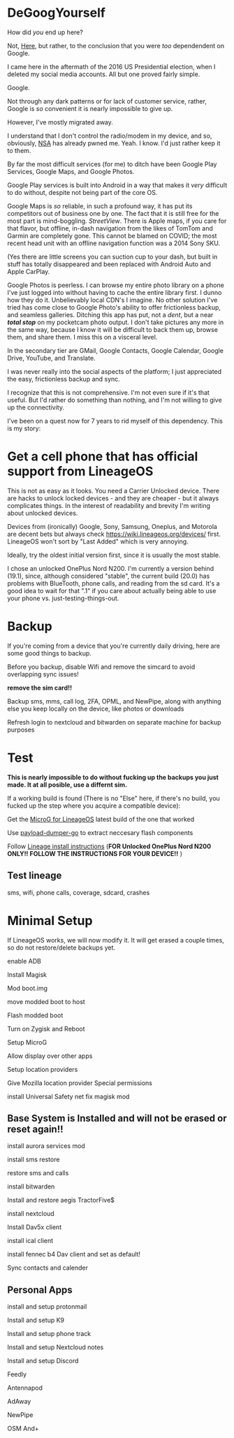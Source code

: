 # DeGoogYourself
How did *you* end up here?

Not, [Here](github.com), but rather, to the conclusion that you were *too* dependendent on Google.

I came here in the aftermath of the 2016 US Presidential election, when I deleted my social media accounts.  All but one proved fairly simple.

Google.

Not through any dark patterns or for lack of customer service, rather, Google is *so* convenient it is nearly impossible to give up.

However, I've mostly migrated away.

I understand that I don't control the radio/modem in my device, and so, obviously, [NSA](https://github.com/nationalsecurityagency) has already pwned me.  Yeah. I know.  I'd just rather keep it to them.

By far the most difficult services (for me) to ditch have been Google Play Services, Google Maps, and Google Photos.

Google Play services is built into Android in a way that makes it *very* difficult to do without, despite not being part of the core OS.

Google Maps is *so* reliable, in such a profound way, it has put its competitors out of business one by one.  The fact that it is still free for the most part is mind-boggling.  *StreetView*. There is Apple maps, if you care for that flavor, but offline, in-dash navigation from the likes of TomTom and Garmin are completely gone.  This cannot be blamed on COVID; the most recent head unit with an offline navigation function was a 2014 Sony SKU.

(Yes there are little screens you can suction cup to your dash, but built in stuff has totally disappeared and been replaced with Android Auto and Apple CarPlay.

Google Photos is peerless.  I can browse my entire photo library on a phone I've just logged into without having to cache the entire library first.  I dunno how they do it.  Unbelievably local CDN's I imagine.  No other solution I've tried has come close to Google Photo's ability to offer frictionless backup, and seamless galleries. Ditching this app has put, not a *dent*, but a near ***total stop*** on my pocketcam photo output.  I don't take pictures any more in the same way, because I know it will be difficult to back them up, browse them, and share them.  I miss this on a visceral level.

In the secondary tier are GMail, Google Contacts, Google Calendar, Google Drive, YouTube, and Translate.

I was never really into the social aspects of the platform; I just appreciated the easy, frictionless backup and sync.

I recognize that this is not comprehensive. I'm not even sure if it's that useful.  But I'd rather do something than nothing, and I'm not willing to give up the connectivity.

I've been on a quest now for 7 years to rid myself of this dependency. This is my story:

# Get a cell phone that has official support from LineageOS

This is not as easy as it looks.  You need a Carrier Unlocked device. There are hacks to unlock locked devices - and they are cheaper - but it always complicates things.  In the interest of readability and brevity I'm writing about unlocked devices.

Devices from (ironically) Google, Sony, Samsung, Oneplus, and Motorola are decent bets but always check https://wiki.lineageos.org/devices/ first. LineageOS won't sort by "Last Added" which is very annoying.

Ideally, try the oldest initial version first, since it is usually the most stable.

I chose an unlocked OnePlus Nord N200.  I'm currently a version behind (19.1), since, although considered "stable", the current build (20.0) has problems with BlueTooth, phone calls, and reading from the sd card. It's a good idea to wait for that ".1" if you care about actually being able to use your phone vs. just-testing-things-out.

# Backup
If you're coming from a device that you're currently daily driving, here are some good things to backup.

Before you backup, disable Wifi and remove the simcard to avoid overlapping sync issues!

**remove the sim card!!**

Backup sms, mms, call log, 2FA, OPML, and NewPipe, along with anything else you keep locally on the device, like photos or downloads

Refresh login to nextcloud and bitwarden on separate machine for backup purposes

# Test

**This is nearly impossible to do without fucking up the backups you just made.  It at all posible, use a differnt sim.**

If a working build is found (There is no "Else" here, if there's no build, you fucked up the step where you acquire a compatible device):

Get the [MicroG for LineageOS](https://lineage.microg.org/) latest build of the one that worked

Use [payload-dumper-go](https://github.com/ssut/payload-dumper-go) to extract neccesary flash components

Follow [Lineage install instructions](https://wiki.lineageos.org/devices/dre/install) (**FOR Unlocked OnePlus Nord N200 ONLY!!  FOLLOW THE INSTRUCTIONS FOR YOUR DEVICE!!** )

## Test lineage

sms, wifi, phone calls, coverage, sdcard, crashes

# Minimal Setup

If LineageOS works, we will now modify it.  It will get erased a couple times, so do not restore/delete backups yet.

enable ADB

Install Magisk

Mod boot.img

move modded boot to host

Flash modded boot

Turn on Zygisk and Reboot

Setup MicroG

Allow display over other apps

Setup location providers

Give Mozilla location provider Special permissions

install Universal Safety net fix magisk mod

## Base System is Installed and will not be erased or reset again!!

install aurora services mod

install sms restore

restore sms and calls

install bitwarden

Install and restore aegis TractorFive$

install nextcloud

Install Dav5x client

install ical client

install fennec b4 Dav client and set as default!

Sync contacts and calender

## Personal Apps

install and setup protonmail

Install and setup K9

Install and setup phone track

Install and setup Nextcloud notes

Install and setup Discord

Feedly

Antennapod

AdAway

NewPipe

OSM And+
